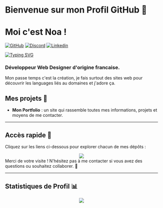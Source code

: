 # Bienvenue sur mon Profil GitHub 👋
# Moi c'est Noa !

[![GitHub](https://img.shields.io/badge/NoaKajou-333333?logo=Github&logoColor=white)](https://github.com/NoaKajou)
[![Discord](https://img.shields.io/badge/Kaneki1394_-5865F2?logo=Discord&logoColor=white)](https://discord.com/users/702504146250760273)
[![Linkedin](https://img.shields.io/badge/NoaR-blue?logo=Linkedin&logoColor=white&link=https://www.linkedin.com/in/noa-rafrafi-a0bb33311)](https://www.linkedin.com/in/noa-rafrafi-a0bb33311/)

[![Typing SVG](https://readme-typing-svg.demolab.com?font=Fira+Code&pause=1000&width=435&lines=MAIS+OUI+TOUT+EST+POSSIBLE+AVEC+LA+CARTE+KIWI)](https://git.io/typing-svg)

### Développeur Web Designer d'origine francaise.
Mon passe temps c'est la création, je fais surtout des sites web pour découvrir les languages liés au domaines et j'adore ça.

## Mes projets 🚀
- **Mon Portfolio** : un site qui rassemble toutes mes informations, projets et moyens de me contacter.

---

## Accès rapide 🔗
Cliquez sur les liens ci-dessous pour explorer chacun de mes dépôts :
<div align="center">
  <a href="https://github.com/NoaKajou/portfolio#readme"><img src="https://img.shields.io/badge/NoaKajou-333333?logo=Github&logoColor=white"/></a>
</div>
Merci de votre visite ! N'hésitez pas à me contacter si vous avez des questions ou souhaitez collaborer. 🤝

---

## Statistiques de Profil 📊
<div align='center'>
  <a href="https://github.com/NoaKajou">
    <img src="https://komarev.com/ghpvc/?username=NoaKajou&color=69a5dc&style=flat&label=Vues+du+profil"/>
  </a>
</div>
